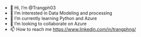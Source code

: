 - 👋 Hi, I’m @Trangph03
- 👀 I’m interested in Data Modeling and processing 
- 🌱 I’m currently learning Python and Azure
- 💞️ I’m looking to collaborate on Azure
- 📫 How to reach me https://www.linkedin.com/in/trangphng/

<!---
Trangph03/Trangph03 is a ✨ special ✨ repository because its `README.md` (this file) appears on your GitHub profile.
You can click the Preview link to take a look at your changes.
--->
